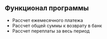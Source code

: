 ## Функционал программы

- Рассчет ежемесячного платежа
- Рассчет общей суммы к возврату в банк
- Рассчет переплаты за весь период